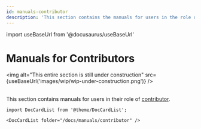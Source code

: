 ```yaml
---
id: manuals-contributor
description: 'This section contains the manuals for users in the role of contributor.'
---
```


import useBaseUrl from '@docusaurus/useBaseUrl'

# Manuals for Contributors

<img
  alt="This entire section is still under construction"
  src={useBaseUrl('images/wip/wip-under-construction.png')}
/><br/><br/>


This section contains manuals for users in their role of [contributor](@).

```mdx-code-block
import DocCardList from '@theme/DocCardList';

<DocCardList folder="/docs/manuals/contributor" />
```
